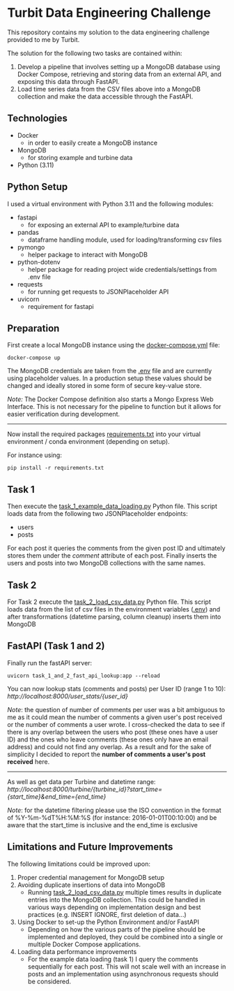 # Turbit Data Engineering Challenge

This repository contains my solution to the data engineering challenge provided to me by Turbit. 

The solution for the following two tasks are contained within:
1. Develop a pipeline that involves setting up a MongoDB database using Docker Compose, retrieving and storing data from an external API, and exposing this data through FastAPI.
2. Load time series data from the CSV files above into a MongoDB collection and make the data accessible through the FastAPI.


## Technologies

- Docker
    - in order to easily create a MongoDB instance
- MongoDB
    - for storing example and turbine data
- Python (3.11)

## Python Setup

I used a virtual environment with Python 3.11 and the following modules:

- fastapi
    - for exposing an external API to example/turbine data
- pandas
    - dataframe handling module, used for loading/transforming csv files
- pymongo
    - helper package to interact with MongoDB
- python-dotenv
    - helper package for reading project wide credentials/settings from .env file
- requests
    - for running get requests to JSONPlaceholder API
- uvicorn
    - requirement for fastapi

## Preparation

First create a local MongoDB instance using the [docker-compose.yml](docker-compose.yml) file:
````
docker-compose up
````
The MongoDB credentials are taken from the [.env](.env) file and are currently using placeholder values. In a production setup these values should be changed and ideally stored in some form of secure key-value store.

*Note:* The Docker Compose definition also starts a Mongo Express Web Interface. This is not necessary for the pipeline to function but it allows for easier verification during development.

---

Now install the required packages [requirements.txt](requirements.txt) into your virtual environment / conda environment (depending on setup).

For instance using:
````
pip install -r requirements.txt
````

## Task 1

Then execute the [task_1_example_data_loading.py](task_1_example_data_loading.py) Python file. 
This script loads data from the following two JSONPlaceholder endpoints:
- users
- posts

For each post it queries the comments from the given post ID and ultimately stores them under the _comment_ attribute of each post.
Finally inserts the users and posts into two MongoDB collections with the same names.


## Task 2

For Task 2 execute the [task_2_load_csv_data.py](task_2_load_csv_data.py) Python file. 
This script loads data from the list of csv files in the environment variables ([.env](.env)) 
and after transformations (datetime parsing, column cleanup) inserts them into MongoDB

## FastAPI (Task 1 and 2)

Finally run the fastAPI server:
````
uvicorn task_1_and_2_fast_api_lookup:app --reload
````

You can now lookup stats (comments and posts) per User ID (range 1 to 10):
*http://localhost:8000/user_stats/{user_id}*

*Note*: the question of number of comments per user was a bit ambiguous to me as it could mean the number of comments a given user's post received or the number of comments a user wrote. I cross-checked the data to see if there is any overlap between the users who post (these ones have a user ID) and the ones who leave comments (these ones only have an email address) and could not find any overlap. As a result and for the sake of simplicity I decided to report the __number of comments a user's post received__ here.

___

As well as get data per Turbine and datetime range:
*http://localhost:8000/turbine/{turbine_id}?start_time={start_time}&end_time={end_time}*

*Note*: for the datetime filtering please use the ISO convention in the format of %Y-%m-%dT%H:%M:%S (for instance: 2016-01-01T00:10:00) and be aware that the start_time is inclusive and the end_time is exclusive

## Limitations and Future Improvements

The following limitations could be improved upon:

1. Proper credential management for MongoDB setup
2. Avoiding duplicate insertions of data into MongoDB
    - Running [task_2_load_csv_data.py](task_2_load_csv_data.py) multiple times results in duplicate entries into the MongoDB collection. This could be handled in various ways depending on implementation design and best practices (e.g. INSERT IGNORE, first deletion of data...)
3. Using Docker to set-up the Python Environment and/or FastAPI
    - Depending on how the various parts of the pipeline should be implemented and deployed, they could be combined into a single or multiple Docker Compose applications.
4. Loading data performance improvements
    - For the example data loading (task 1) I query the comments sequentially for each post. This will not scale well with an increase in posts and an implementation using asynchronous requests should be considered.